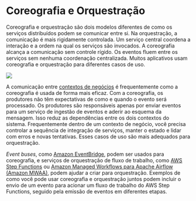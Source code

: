 # Coreografia e Orquestração

Coreografia e orquestração são dois modelos diferentes de como os serviços distribuídos podem se comunicar entre si. Na orquestração, a comunicação é mais rigidamente controlada. Um serviço central coordena a interação e a ordem na qual os serviços são invocados. A coreografia alcança a comunicação sem controle rígido. Os eventos fluem entre os serviços sem nenhuma coordenação centralizada. Muitos aplicativos usam coreografia e orquestração para diferentes casos de uso.

![](https://serverlessland.com/assets/images/eda/orchestration-choreography.png)

A comunicação entre [contextos de negócios](https://martinfowler.com/bliki/BoundedContext.html) é frequentemente como a coreografia é usada de forma mais eficaz. Com a coreografia, os produtores não têm expectativas de como e quando o evento será processado. Os produtores são responsáveis ​​apenas por enviar eventos para um serviço de ingestão de eventos e aderir ao esquema da mensagem. Isso reduz as dependências entre os dois contextos do sistema. Frequentemente dentro de um contexto de negócio, você precisa controlar a sequência de integração de serviços, manter o estado e lidar com erros e novas tentativas. Esses casos de uso são mais adequados para orquestração.

_Event buses_, como [Amazon EventBridge](https://aws.amazon.com/eventbridge/), podem ser usados ​​para coreografia, e serviços de orquestração de fluxo de trabalho, como [AWS Step Functions](https://aws.amazon.com/step-functions/?step-functions.sort-by=item.additionalFields.postDateTime&step-functions.sort-order=desc) ou [Amazon Managed Workflows para Apache Airflow (Amazon MWAA)](https://aws.amazon.com/managed-workflows-for-apache-airflow/), podem ajudar a criar para orquestração. Exemplos de como você pode usar coreografia e orquestração juntos podem incluir o envio de um evento para acionar um fluxo de trabalho do AWS Step Functions, seguido pela emissão de eventos em diferentes etapas.
